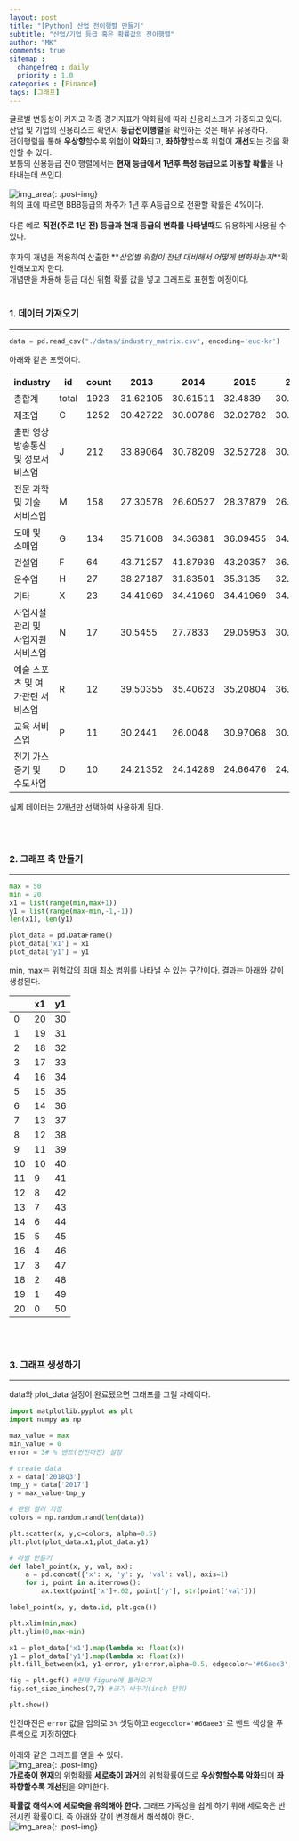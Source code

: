 ```yaml
---
layout: post
title: "[Python] 산업 전이행렬 만들기"
subtitle: "산업/기업 등급 혹은 확률값의 전이행렬"
author: "MK"
comments: true
sitemap :
  changefreq : daily
  priority : 1.0
categories : [Finance]
tags: [그래프]
---
```


글로벌 변동성이 커지고 각종 경기지표가 악화됨에 따라 신용리스크가 가중되고 있다.
산업 및 기업의 신용리스크 확인시 **등급전이행렬**을 확인하는 것은 매우 유용하다.
<br>
전이행렬을 통해 **우상향**할수록 위험이 **악화**되고, **좌하향**할수록 위험이 **개선**되는 것을 확인할 수 있다.
<br>
보통의 신용등급 전이행렬에서는 **현재 등급에서 1년후 특정 등급으로 이동할 확률**을 나타내는데 쓰인다.
<br><br>
![img_area](/img/posting/2019-01-01-002-samplematrix.PNG){: .post-img}
<br>
위의 표에 따르면 BBB등급의 차주가 1년 후 A등급으로 전환할 확률은 4%이다.
<br><br>
다른 예로 **직전(주로 1년 전) 등급과 현재 등급의 변화를 나타낼때**도 유용하게 사용될 수 있다.
<br><br>
후자의 개념을 적용하여 산출한 **_산업별 위험이 전년 대비해서 어떻게 변화하는지_**확인해보고자 한다.
<br>
개념만을 차용해 등급 대신 위험 확률 값을 넣고 그래프로 표현할 예정이다.
<br><br>

### 1. 데이터 가져오기
---
```python
data = pd.read_csv("./datas/industry_matrix.csv", encoding='euc-kr')
```

아래와 같은 포맷이다.
<br>

| industry                            	| id    	| count 	| 2013     	| 2014     	| 2015     	| 2016     	| 2017     	| 2018Q3   	|
|-------------------------------------	|-------	|-------	|----------	|----------	|----------	|----------	|----------	|----------	|
| 총합계                              	| total 	| 1923  	| 31.62105 	| 30.61511 	| 32.4839  	| 30.36369 	| 33.21931 	| 34.33319 	|
| 제조업                              	| C     	| 1252  	| 30.42722 	| 30.00786 	| 32.02782 	| 30.03699 	| 32.91973 	| 34.20605 	|
| 출판 영상 방송통신 및 정보서비스업  	| J     	| 212   	| 33.89064 	| 30.78209 	| 32.52728 	| 30.3001  	| 34.74163 	| 35.58819 	|
| 전문 과학 및 기술 서비스업          	| M     	| 158   	| 27.30578 	| 26.60527 	| 28.37879 	| 26.98155 	| 28.1938  	| 29.53939 	|
| 도매 및 소매업                      	| G     	| 134   	| 35.71608 	| 34.36381 	| 36.09455 	| 34.3897  	| 36.81342 	| 36.87577 	|
| 건설업                              	| F     	| 64    	| 43.71257 	| 41.87939 	| 43.20357 	| 36.2027  	| 39.01434 	| 41.14245 	|
| 운수업                              	| H     	| 27    	| 38.27187 	| 31.83501 	| 35.3135  	| 32.19269 	| 33.86897 	| 34.55875 	|
| 기타                                	| X     	| 23    	| 34.41969 	| 34.41969 	| 34.41969 	| 34.41969 	| 34.41969 	| 34.41969 	|
| 사업시설관리 및 사업지원 서비스업   	| N     	| 17    	| 30.5455  	| 27.7833  	| 29.05953 	| 30.96413 	| 37.81404 	| 34.66609 	|
| 예술 스포츠 및 여가관련 서비스업    	| R     	| 12    	| 39.50355 	| 35.40623 	| 35.20804 	| 36.09189 	| 36.28727 	| 37.88297 	|
| 교육 서비스업                       	| P     	| 11    	| 30.2441  	| 26.0048  	| 30.97068 	| 30.01419 	| 30.82166 	| 31.08653 	|
| 전기 가스 증기 및 수도사업          	| D     	| 10    	| 24.21352 	| 24.14289 	| 24.66476 	| 24.2788  	| 24.44411 	| 23.91144 	|

실제 데이터는 2개년만 선택하여 사용하게 된다.

<br><br>

### 2. 그래프 축 만들기
---
```python
max = 50
min = 20
x1 = list(range(min,max+1))
y1 = list(range(max-min,-1,-1))
len(x1), len(y1)

plot_data = pd.DataFrame()
plot_data['x1'] = x1
plot_data['y1'] = y1
```
min, max는 위험값의 최대 최소 범위를 나타낼 수 있는 구간이다.
결과는 아래와 같이 생성된다.
<br>

|    	| x1 	| y1 	|
|----	|----	|----	|
| 0  	| 20 	| 30 	|
| 1  	| 19 	| 31 	|
| 2  	| 18 	| 32 	|
| 3  	| 17 	| 33 	|
| 4  	| 16 	| 34 	|
| 5  	| 15 	| 35 	|
| 6  	| 14 	| 36 	|
| 7  	| 13 	| 37 	|
| 8  	| 12 	| 38 	|
| 9  	| 11 	| 39 	|
| 10 	| 10 	| 40 	|
| 11 	| 9  	| 41 	|
| 12 	| 8  	| 42 	|
| 13 	| 7  	| 43 	|
| 14 	| 6  	| 44 	|
| 15 	| 5  	| 45 	|
| 16 	| 4  	| 46 	|
| 17 	| 3  	| 47 	|
| 18 	| 2  	| 48 	|
| 19 	| 1  	| 49 	|
| 20 	| 0  	| 50 	|

<br><br>

### 3. 그래프 생성하기
---
data와 plot_data 설정이 완료됐으면 그래프를 그릴 차례이다.

```python
import matplotlib.pyplot as plt
import numpy as np

max_value = max
min_value = 0
error = 3# % 밴드(안전마진) 설정

# create data
x = data['2018Q3']
tmp_y = data['2017']
y = max_value-tmp_y

# 랜덤 컬러 지정
colors = np.random.rand(len(data))

plt.scatter(x, y,c=colors, alpha=0.5)
plt.plot(plot_data.x1,plot_data.y1)

# 라벨 만들기
def label_point(x, y, val, ax):
    a = pd.concat({'x': x, 'y': y, 'val': val}, axis=1)
    for i, point in a.iterrows():
        ax.text(point['x']+.02, point['y'], str(point['val']))

label_point(x, y, data.id, plt.gca())

plt.xlim(min,max)
plt.ylim(0,max-min)

x1 = plot_data['x1'].map(lambda x: float(x))
y1 = plot_data['y1'].map(lambda x: float(x))
plt.fill_between(x1, y1-error, y1+error,alpha=0.5, edgecolor='#66aee3', facecolor='#66aee3')

fig = plt.gcf() #현재 figure에 불러오기
fig.set_size_inches(7,7) #크기 바꾸기(inch 단위)

plt.show()
```


안전마진은 `error` 값을 임의로 `3%` 셋팅하고 `edgecolor='#66aee3'`로 밴드 색상을 푸른색으로 지정하였다.
<br><br>
아래와 같은 그래프를 얻을 수 있다.
<br>
![img_area](/img/posting/2019-01-01-002-output.PNG){: .post-img}
<br>
**가로축이 현재**의 위험확률 **세로축이 과거**의 위험확률이므로 **우상향할수록 악화**되며 **좌하향할수록 개선**됨을 의미한다.

**확률값 해석시에 세로축을 유의해야 한다.** 그래프 가독성을 쉽게 하기 위해 세로축은 반전시킨 확률이다. 즉 아래와 같이 변경해서 해석해야 한다.
<br>
![img_area](/img/posting/2019-01-01-002-output1.PNG){: .post-img}
<br>
<br>
